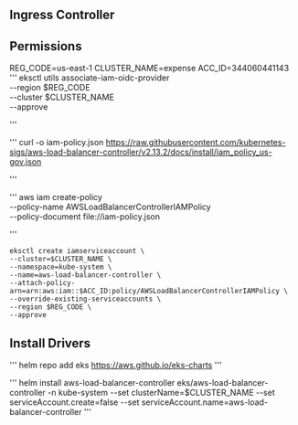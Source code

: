 ## Ingress Controller

## Permissions
REG_CODE=us-east-1
CLUSTER_NAME=expense
ACC_ID=344060441143
'''
eksctl utils associate-iam-oidc-provider \
    --region $REG_CODE \
    --cluster $CLUSTER_NAME \
    --approve

'''

'''
curl -o iam-policy.json https://raw.githubusercontent.com/kubernetes-sigs/aws-load-balancer-controller/v2.13.2/docs/install/iam_policy_us-gov.json

'''

'''
aws iam create-policy \
    --policy-name AWSLoadBalancerControllerIAMPolicy \
    --policy-document file://iam-policy.json

'''

```
eksctl create iamserviceaccount \
--cluster=$CLUSTER_NAME \
--namespace=kube-system \
--name=aws-load-balancer-controller \
--attach-policy-arn=arn:aws:iam::$ACC_ID:policy/AWSLoadBalancerControllerIAMPolicy \
--override-existing-serviceaccounts \
--region $REG_CODE \
--approve

```

## Install Drivers

'''
helm repo add eks https://aws.github.io/eks-charts
'''

'''
helm install aws-load-balancer-controller eks/aws-load-balancer-controller -n kube-system --set clusterName=$CLUSTER_NAME --set serviceAccount.create=false --set serviceAccount.name=aws-load-balancer-controller
'''
